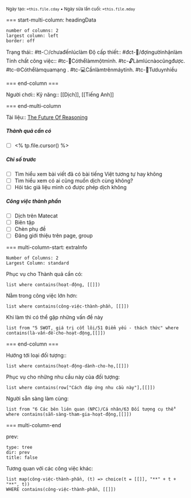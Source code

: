 <sub>Ngày tạo: `=this.file.cday` • Ngày sửa lần cuối: `=this.file.mday`</sub>

=== start-multi-column: headingData
```column-settings  
number of columns: 2
largest column: left
border: off
```

Trạng thái:: #tt-⚪/chưađếnlúclàm
Độ cấp thiết:: #đct-🍃/đợingườinhậnlàm 
Tính chất công việc:: #tc-🧍Cóthểlàmmộtmình. #tc-🔓Làmlúcnàocũngđược. #tc-🌐Cóthểlàmquamạng . #tc-💻Cầnlàmtrênmáytính. #tc-🧠Tưduynhiều

=== end-column ===

Người chơi::
Kỹ năng:: [[Dịch]], [[Tiếng Anh]]

=== end-multi-column

Tài liệu:: [The Future Of Reasoning](https://youtu.be/_ArVh3Cj9rw "https://youtu.be/_ArVh3Cj9rw")
##### Thành quả cần có
- [ ] <% tp.file.cursor() %>
##### Chỉ số trước
- [ ] Tìm hiểu xem bài viết đã có bài tiếng Việt tương tự hay không 
- [ ] Tìm hiểu xem có ai cũng muốn dịch cùng không?
- [ ] Hỏi tác giả liệu mình có được phép dịch không
##### Công việc thành phần
- [ ] Dịch trên Matecat
- [ ] Biên tập
- [ ] Chèn phụ đề
- [ ] Đăng giới thiệu trên page, group

=== multi-column-start: extraInfo

```column-settings
Number of Columns: 2
Largest Column: standard
```

Phục vụ cho Thành quả cần có:
```dataview
list where contains(hoạt-động, [[]])
```
Nằm trong công việc lớn hơn:
```dataview
list where contains(công-việc-thành-phần, [[]])
```
Khi làm thì có thể gặp những vấn đề này
```dataview
list from "5 SWOT, giá trị cốt lõi/51 Điểm yếu - thách thức" where contains(là-vấn-đề-cho-hoạt-động,[[]])
```

=== end-column ===

Hướng tới loại đối tượng::
```dataview
list where contains(hoạt-động-dành-cho-họ,[[]])
```
Phục vụ cho những nhu cầu này của đối tượng:
```dataview
list where contains(row["Cách đáp ứng nhu cầu này"],[[]])
```
Người sẵn sàng làm cùng:
```dataview
list from "6 Các bên liên quan (NPC)/Cá nhân/63 Đối tượng cụ thể" where contains(sẵn-sàng-tham-gia-hoạt-động,[[]])
```

=== multi-column-end

prev:
```breadcrumbs
type: tree
dir: prev
title: false
```

Tương quan với các công việc khác:
```dataview 
list map(công-việc-thành-phần, (t) => choice(t = [[]], "**" + t + "**", t))
WHERE contains(công-việc-thành-phần, [[]])
```


